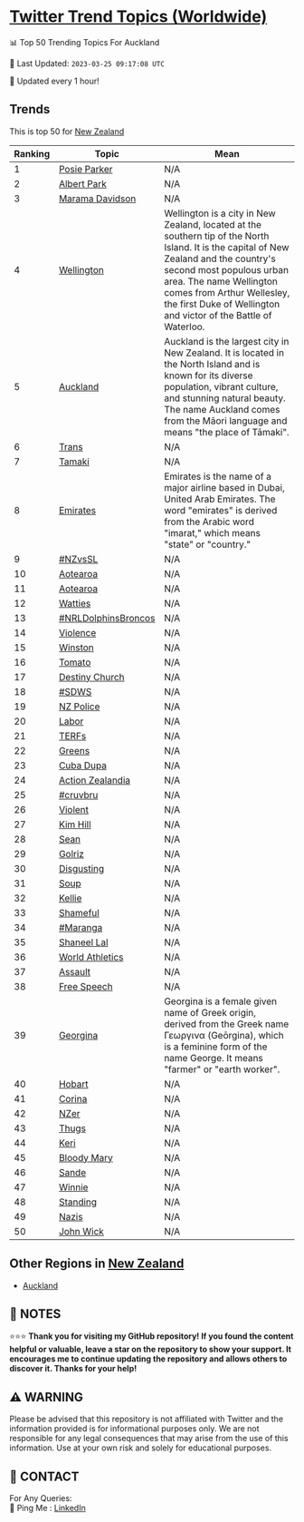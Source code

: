 [Twitter Trend Topics (Worldwide)](https://github.com/ErcinDedeoglu/Twitter-Trend-Topics)
==========


📊 Top 50 Trending Topics For Auckland

📆 Last Updated: `2023-03-25 09:17:08 UTC`

🔧 Updated every 1 hour!


## Trends

This is top 50 for [New Zealand](</New Zealand>)

| Ranking | Topic | Mean |
| ------- | ------------ | ------------ |
| 1 | [Posie Parker](http://twitter.com/search?q=Posie+Parker) | N/A |
| 2 | [Albert Park](http://twitter.com/search?q=Albert+Park) | N/A |
| 3 | [Marama Davidson](http://twitter.com/search?q=Marama+Davidson) | N/A |
| 4 | [Wellington](http://twitter.com/search?q=Wellington) | Wellington is a city in New Zealand, located at the southern tip of the North Island. It is the capital of New Zealand and the country's second most populous urban area. The name Wellington comes from Arthur Wellesley, the first Duke of Wellington and victor of the Battle of Waterloo. |
| 5 | [Auckland](http://twitter.com/search?q=Auckland) | Auckland is the largest city in New Zealand. It is located in the North Island and is known for its diverse population, vibrant culture, and stunning natural beauty. The name Auckland comes from the Māori language and means "the place of Tāmaki". |
| 6 | [Trans](http://twitter.com/search?q=Trans) | N/A |
| 7 | [Tamaki](http://twitter.com/search?q=Tamaki) | N/A |
| 8 | [Emirates](http://twitter.com/search?q=Emirates) | Emirates is the name of a major airline based in Dubai, United Arab Emirates. The word "emirates" is derived from the Arabic word "imarat," which means "state" or "country." |
| 9 | [#NZvsSL](http://twitter.com/search?q=%23NZvsSL) | N/A |
| 10 | [Aotearoa](http://twitter.com/search?q=Aotearoa) | N/A |
| 11 | [Aotearoa](http://twitter.com/search?q=Aotearoa) | N/A |
| 12 | [Watties](http://twitter.com/search?q=Watties) | N/A |
| 13 | [#NRLDolphinsBroncos](http://twitter.com/search?q=%23NRLDolphinsBroncos) | N/A |
| 14 | [Violence](http://twitter.com/search?q=Violence) | N/A |
| 15 | [Winston](http://twitter.com/search?q=Winston) | N/A |
| 16 | [Tomato](http://twitter.com/search?q=Tomato) | N/A |
| 17 | [Destiny Church](http://twitter.com/search?q=Destiny+Church) | N/A |
| 18 | [#SDWS](http://twitter.com/search?q=%23SDWS) | N/A |
| 19 | [NZ Police](http://twitter.com/search?q=NZ+Police) | N/A |
| 20 | [Labor](http://twitter.com/search?q=Labor) | N/A |
| 21 | [TERFs](http://twitter.com/search?q=TERFs) | N/A |
| 22 | [Greens](http://twitter.com/search?q=Greens) | N/A |
| 23 | [Cuba Dupa](http://twitter.com/search?q=Cuba+Dupa) | N/A |
| 24 | [Action Zealandia](http://twitter.com/search?q=Action+Zealandia) | N/A |
| 25 | [#cruvbru](http://twitter.com/search?q=%23cruvbru) | N/A |
| 26 | [Violent](http://twitter.com/search?q=Violent) | N/A |
| 27 | [Kim Hill](http://twitter.com/search?q=Kim+Hill) | N/A |
| 28 | [Sean](http://twitter.com/search?q=Sean) | N/A |
| 29 | [Golriz](http://twitter.com/search?q=Golriz) | N/A |
| 30 | [Disgusting](http://twitter.com/search?q=Disgusting) | N/A |
| 31 | [Soup](http://twitter.com/search?q=Soup) | N/A |
| 32 | [Kellie](http://twitter.com/search?q=Kellie) | N/A |
| 33 | [Shameful](http://twitter.com/search?q=Shameful) | N/A |
| 34 | [#Maranga](http://twitter.com/search?q=%23Maranga) | N/A |
| 35 | [Shaneel Lal](http://twitter.com/search?q=Shaneel+Lal) | N/A |
| 36 | [World Athletics](http://twitter.com/search?q=World+Athletics) | N/A |
| 37 | [Assault](http://twitter.com/search?q=Assault) | N/A |
| 38 | [Free Speech](http://twitter.com/search?q=Free+Speech) | N/A |
| 39 | [Georgina](http://twitter.com/search?q=Georgina) | Georgina is a female given name of Greek origin, derived from the Greek name Γεωργινα (Geōrgina), which is a feminine form of the name George. It means "farmer" or "earth worker". |
| 40 | [Hobart](http://twitter.com/search?q=Hobart) | N/A |
| 41 | [Corina](http://twitter.com/search?q=Corina) | N/A |
| 42 | [NZer](http://twitter.com/search?q=NZer) | N/A |
| 43 | [Thugs](http://twitter.com/search?q=Thugs) | N/A |
| 44 | [Keri](http://twitter.com/search?q=Keri) | N/A |
| 45 | [Bloody Mary](http://twitter.com/search?q=Bloody+Mary) | N/A |
| 46 | [Sande](http://twitter.com/search?q=Sande) | N/A |
| 47 | [Winnie](http://twitter.com/search?q=Winnie) | N/A |
| 48 | [Standing](http://twitter.com/search?q=Standing) | N/A |
| 49 | [Nazis](http://twitter.com/search?q=Nazis) | N/A |
| 50 | [John Wick](http://twitter.com/search?q=John+Wick) | N/A |



## Other Regions in [New Zealand](</New Zealand>)

* [Auckland](</New Zealand/Auckland.md>)



## 📝 NOTES

⭐⭐⭐ **Thank you for visiting my GitHub repository! If you found the content helpful or valuable, leave a star on the repository to show your support. It encourages me to continue updating the repository and allows others to discover it. Thanks for your help!**


## ⚠️ WARNING

Please be advised that this repository is not affiliated with Twitter and the information provided is for informational purposes only. We are not responsible for any legal consequences that may arise from the use of this information. Use at your own risk and solely for educational purposes.


## 📨 CONTACT

 For Any Queries:  
            🏓 Ping Me : [LinkedIn](https://www.linkedin.com/in/ercindedeoglu/)
